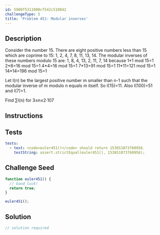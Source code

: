 ```yaml
---
id: 5900f5311000cf542c510042
challengeType: 5
title: 'Problem 451: Modular inverses'
---
```


## Description
<section id='description'>
Consider the number 15.
There are eight positive numbers less than 15 which are coprime to 15: 1, 2, 4, 7, 8, 11, 13, 14.
The modular inverses of these numbers modulo 15 are: 1, 8, 4, 13, 2, 11, 7, 14
because
1*1 mod 15=1
2*8=16 mod 15=1
4*4=16 mod 15=1
7*13=91 mod 15=1
11*11=121 mod 15=1
14*14=196 mod 15=1

Let I(n) be the largest positive number m smaller than n-1 such that the modular inverse of m modulo n equals m itself.
So I(15)=11.
Also I(100)=51 and I(7)=1.

Find ∑I(n) for 3≤n≤2·107
</section>

## Instructions
<section id='instructions'>

</section>

## Tests
<section id='tests'>

```yml
tests:
  - text: <code>euler451()</code> should return 153651073760956.
    testString: assert.strictEqual(euler451(), 153651073760956);

```

</section>

## Challenge Seed
<section id='challengeSeed'>

<div id='js-seed'>

```js
function euler451() {
  // Good luck!
  return true;
}

euler451();
```

</div>



</section>

## Solution
<section id='solution'>

```js
// solution required
```

</section>
